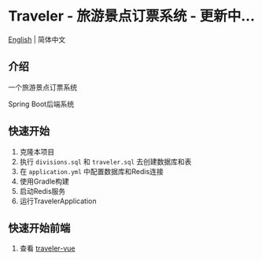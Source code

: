 # Traveler - 旅游景点订票系统 - 更新中...
[English](./README.md) | 简体中文

## 介绍
一个旅游景点订票系统

Spring Boot后端系统

## 快速开始
1. 克隆本项目
2. 执行 `divisions.sql` 和 `traveler.sql` 去创建数据库和表
3. 在 `application.yml` 中配置数据库和Redis连接
4. 使用Gradle构建
5. 启动Redis服务
6. 运行TravelerApplication

## 快速开始前端
1. 查看 [traveler-vue](https://github.com/SoldierRMB/traveler-vue)